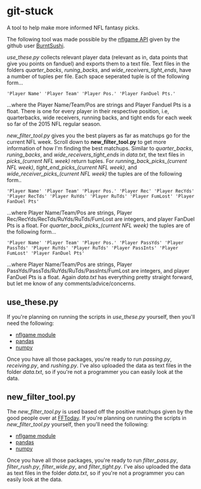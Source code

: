 # git-stuck
A tool to help make more informed NFL fantasy picks.

The following tool was made possible by the [nflgame API](http://pdoc.burntsushi.net/nflgame) given by the github user [BurntSushi](https://github.com/BurntSushi). 

*use_these.py* collects relevant player data (relevant as in, data points that give you points on fanduel) and exports them to a text file. Text files in the folders *quarter_backs*, *runing_backs*, and *wide_receivers_tight_ends*, have a number of tuples per file. Each space seperated tuple is of the following form...
```
'Player Name' 'Player Team' 'Player Pos.' 'Player FanDuel Pts.'
```
...where the Player Name/Team/Pos are strings and Player Fanduel Pts is a float.
There is one for every player in their respective position, i.e, quarterbacks, wide receivers, running backs, and tight ends for each week so far of the 2015 NFL regular season. 

*new_filter_tool.py* gives you the best players as far as matchups go for the current NFL week. Scroll down to **new_filter_tool.py** to get more information of how I'm finding the best matchups. Similar to *quarter_backs*, *runing_backs*, and *wide_receivers_tight_ends* in *data.txt*, the text files in *picks_(current NFL week)* return tuples. For *running_back_picks_(current NFL week)*, *tight_end_picks_(current NFL week)*, and *wide_receiver_picks_(current NFL week)* the tuples are of the following form..
```
'Player Name' 'Player Team' 'Player Pos.' 'Player Rec' 'Player RecYds' 'Player RecTds' 'Player RuYds' 'Player RuTds' 'Player FumLost' 'Player FanDuel Pts'
```
...where Player Name/Team/Pos are strings, Player Rec/RecYds/RecTds/RuYds/RuTds/FumLost are integers, and player FanDuel Pts is a float. For *quarter_back_picks_(current NFL week)* the tuples are of the following form...
```
'Player Name' 'Player Team' 'Player Pos.' 'Player PassYds' 'Player PassTds' 'Player RuYds' 'Player RuTds' 'Player PassInts' 'Player FumLost' 'Player FanDuel Pts'
```
...where Player Name/Team/Pos are strings, Player PassYds/PassTds/RuYds/RuTds/PassInts/FumLost are integers, and player FanDuel Pts is a float. Again *data.txt* has everything pretty straight forward, but let me know of any comments/advice/concerns. 

## use_these.py
If you're planning on running the scripts in *use_these.py* yourself, then you'll need the following:
* [nflgame module](https://github.com/BurntSushi/nflgame)
* [pandas](http://pandas.pydata.org/getpandas.html)
* [numpy](http://docs.scipy.org/doc/numpy-1.10.1/user/install.html)

Once you have all those packages, you're ready to run *passing.py*, *receiving.py*, and *rushing.py*. I've also uploaded the data as text files in the folder *data.txt*, so if you're not a programmer you can easily look at the data.  

## new_filter_tool.py
The *new_filter_tool.py* is used based off the positive matchups given by the good people over at [FFToday](http://fftoday.com/stats/fantasystats.php?o=3&PosID=99&Data=Last5&Show1=10&Show2=17&LeagueID=1). If you're planning on running the scripts in *new_filter_tool.py* yourself, then you'll need the following:
* [nflgame module](https://github.com/BurntSushi/nflgame)
* [pandas](http://pandas.pydata.org/getpandas.html)
* [numpy](http://docs.scipy.org/doc/numpy-1.10.1/user/install.html)

Once you have all those packages, you're ready to run *filter_pass.py*, *filter_rush.py*, *filter_wide.py*, and *filter_tight.py*. I've also uploaded the data as text files in the folder *data.txt*, so if you're not a programmer you can easily look at the data. 
